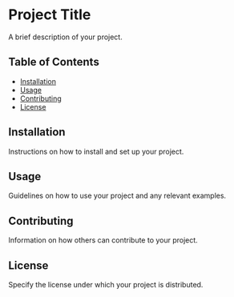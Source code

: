 # Project Title

A brief description of your project.

## Table of Contents

- [Installation](#installation)
- [Usage](#usage)
- [Contributing](#contributing)
- [License](#license)

## Installation

Instructions on how to install and set up your project.

## Usage

Guidelines on how to use your project and any relevant examples.

## Contributing

Information on how others can contribute to your project.

## License

Specify the license under which your project is distributed.

